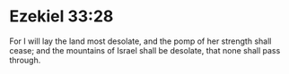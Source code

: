 # Ezekiel 33:28

For I will lay the land most desolate, and the pomp of her strength shall cease; and the mountains of Israel shall be desolate, that none shall pass through.